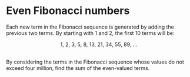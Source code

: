 # Even Fibonacci numbers

Each new term in the Fibonacci sequence is generated by adding the previous two terms. By starting with 1 and 2, the first 10 terms will be:<br/>
<p align="center">1, 2, 3, 5, 8, 13, 21, 34, 55, 89, ...</p><br/>
By considering the terms in the Fibonacci sequence whose values do not exceed four million, find the sum of the even-valued terms.
